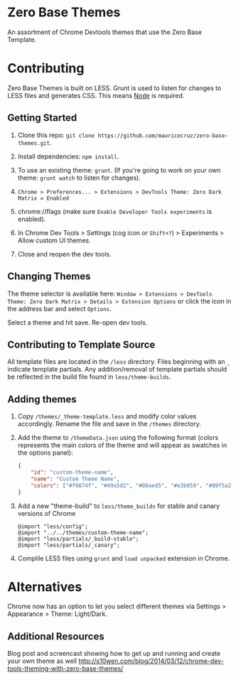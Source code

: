 # Zero Base Themes

An assortment of Chrome Devtools themes that use the Zero Base Template.

# Contributing

Zero Base Themes is built on LESS. Grunt is used to listen for changes to LESS files and generates CSS. This means [Node](http://nodejs.org/) is required.

## Getting Started

1.  Clone this repo: `git clone https://github.com/mauricecruz/zero-base-themes.git`.

2.  Install dependencies: `npm install`.

3.  To use an existing theme: `grunt`. (If you're going to work on your own theme: `grunt watch` to listen for changes).

4.  `Chrome > Preferences... > Extensions > DevTools Theme: Zero Dark Matrix = Enabled`

5.  chrome://flags (make sure `Enable Developer Tools experiments` is enabled).

6.  In Chrome Dev Tools > Settings (cog icon or `Shift+?`) > Experiments > Allow custom UI themes.

7.  Close and reopen the dev tools.

## Changing Themes

The theme selector is available here: `Window > Extensions > DevTools Theme: Zero Dark Matrix > Details > Extension Options` or click the icon in the address bar and select `Options`.

Select a theme and hit save. Re-open dev tools.

## Contributing to Template Source

All template files are located in the `/less` directory. Files beginning with an `_` indicate template partials. Any addition/removal of template partials should be reflected in the build file found in `less/theme-builds`.


## Adding themes

1. Copy `/themes/_theme-template.less` and modify color values accordingly. Rename the file and save in the `/themes` directory.

2. Add the theme to `/themeData.json` using the following format (colors represents the main colors of the theme and will appear as swatches in the options panel):
    ```json
    {
		"id": "custom-theme-name",
		"name": "Custom Theme Name",
		"colors": ["#f0874f", "#49a5d2", "#88aed5", "#e3b959", "#89f5a2", "#49a5d2"]
	}
    ```
3. Add a new "theme-build" to `less/theme_builds` for stable and canary versions of Chrome

    ```less
    @import "less/config";
    @import "../../themes/custom-theme-name";
    @import "less/partials/_build-stable";
    @import "less/partials/_canary";
    ```
4. Complile LESS files using `grunt` and `load unpacked` extension in Chrome.

# Alternatives

Chrome now has an option to let you select different themes via Settings > Appearance > Theme: Light/Dark.

## Additional Resources

Blog post and screencast showing how to get up and running and create your own theme as well http://s10wen.com/blog/2014/03/12/chrome-dev-tools-theming-with-zero-base-themes/
